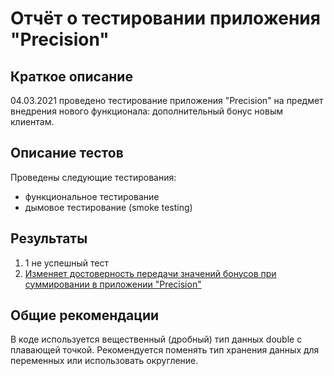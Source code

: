 # Отчёт о тестировании приложения "Precision"

## Краткое описание

04.03.2021 проведено тестирование приложения "Precision"
на предмет внедрения нового функционала: дополнительный бонус новым клиентам.


## Описание тестов
Проведены следующие тестирования:

- функциональное тестирование
- дымовое тестирование (smoke testing)

## Результаты

1. 1 не успешный тест
2. [Изменяет достоверность передачи значений бонусов 
   при суммировании в приложении "Precision"](https://github.com/sevastyanov1982/Precision/issues/1#issue-822140293)

## Общие рекомендации
В коде используется вещественный (дробный) тип данных double с плавающей точкой.
Рекомендуется поменять тип хранения данных для переменных или использовать округление.